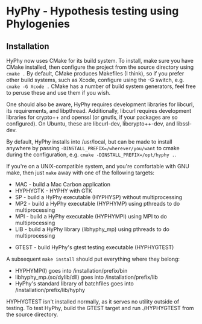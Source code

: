 HyPhy - Hypothesis testing using Phylogenies
============================================

Installation
------------

HyPhy now uses CMake for its build system.
To install, make sure you have CMake installed,
then configure the project from the source directory using
`cmake .`
By default, CMake produces Makefiles (I think),
so if you prefer other build systems, such as Xcode,
configure using the -G switch, e.g.
`cmake -G Xcode .`
CMake has a number of build system generators,
feel free to peruse these and use them if you wish.

One should also be aware, HyPhy requires development libraries
for libcurl, its requirements, and libpthread.
Additionally, libcurl requires development libraries for
crypto++ and openssl (or gnutls, if your packages are so configured).
On Ubuntu, these are libcurl-dev, libcrypto++-dev, and libssl-dev.

By default, HyPhy installs into /usr/local,
but can be made to install anywhere by passing
`-DINSTALL_PREFIX=/wherever/you/want`
to cmake during the configuration, e.g.
`cmake -DINSTALL_PREFIX=/opt/hyphy .`.

If you're on a UNIX-compatible system,
and you're comfortable with GNU make,
then just `make` away with one of the following targets:

+   MAC - build a Mac Carbon application
+   HYPHYGTK - HYPHY with GTK
+   SP - build a HyPhy executable (HYPHYSP) without multiprocessing
+   MP2 - build a HyPhy executable (HYPHYMP) using pthreads to do multiprocessing
+   MPI - build a HyPhy executable (HYPHYMPI) using MPI to do multiprocessing
+   LIB - build a HyPhy library (libhyphy_mp) using pthreads to do multiprocessing
-   GTEST - build HyPhy's gtest testing executable (HYPHYGTEST)

A subsequent `make install` should put everything where they belong:

+   HYPHYMP(I) goes into /installation/prefix/bin
+   libhyphy_mp.(so/dylib/dll) goes into /installation/prefix/lib
+   HyPhy's standard library of batchfiles goes into /installation/prefix/lib/hyphy

HYPHYGTEST isn't installed normally,
as it serves no utility outside of testing.
To test HyPhy,
build the GTEST target and run ./HYPHYGTEST from the source directory.
